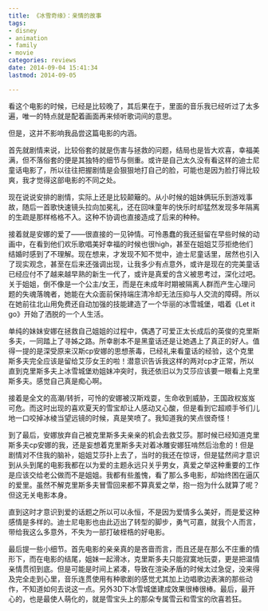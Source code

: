```yaml
---
title: 《冰雪奇缘》：亲情的故事
tags:
- disney
- animation
- family
- movie
categories: reviews
date: 2014-09-04 15:41:34
lastmod: 2014-09-05

---
```


看这个电影的时候，已经是比较晚了，其后果在于，里面的音乐我已经听过了太多遍，唯一的特点就是配着画面再来倾听歌词间的意思。

但是，这并不影响我品尝这篇电影的内涵。

首先就剧情来说，比较俗套的就是伤害与拯救的问题，结局也是皆大欢喜，幸福美满，但不落俗套的便是其独特的细节与侧重。或许是自己太久没有看这样的迪士尼童话电影了，所以往往把握剧情是会狠狠地打自己的脸，可能也是因为脸打得比较爽，我才觉得这部电影的不同之处。

现在说说安排的剧情，实际上还是比较颠簸的。从小时候的姐妹俩玩乐到游戏事故，随后一首歌快速镜头拉向加冕礼，还在回味童年的快乐时却猛然发现多年隔离的生疏是那样格格不入。这种不协调也直接造成了后来的种种。

接着就是安娜的爱了——很直接的一见钟情。可怜愚蠢的我还挺留在早些时候的动画中，在看到他们欢乐歌唱美好幸福的时候也很high，甚至在姐姐艾莎拒绝他们结婚时感到了不理解。现在想来，才发现不知不觉中，迪士尼童话里，居然也引入了现实观念，甚至在后来还强调出现，让我多少有点意外，或许是现在的完美童话已经应付不了越来越早熟的新生一代了，或许是真爱的含义被思考过，深化过吧。关于姐姐，倒不像是一个公主/女王，而是在未成年时期被隔离人群而产生心理问题的失魂落魄者，她能在大众面前保持端庄清冷却无法压抑与人交流的障碍。所以在她前往北山用免费还自动加强的技能建造了一个华丽的冰雪城堡，唱着《Let it go》开始了洒脱的一个人生活。

单纯的妹妹安娜在拯救自己姐姐的过程中，偶遇了可爱正太长成后的英俊的克里斯多夫，一同踏上了寻姊之路。所幸剧本不是黑童话还是让她遇上了真正的好人。值得一提的是深受原来汉斯cp安娜的思想荼毒，已经礼来看童话的经验，这个克里斯多夫完全应该是留给艾莎女王的啦！潜意识告诉我这样的两对cp才正常，所以直到克里斯多夫上冰雪城堡劝姐妹冲突时，我还依旧以为艾莎应该要一眼看上克里斯多夫。感觉自己真是痴心啊。

接着是全文的高潮/转折，可怜的安娜被汉斯戏耍，生命收到威胁，王国政权岌岌可危。而这时出现的喜欢夏天的雪宝却让人感动又心酸，但是看到它超顺手爷们儿地一口咬掉冰棱当望远镜的时候，真是笑喷了。我知道我的笑点很奇怪！

到了最后，安娜放弃自己被克里斯多夫亲亲的机会去救艾莎。那时候已经知道克里斯多夫cp安娜的我，还是妄想着克里斯多夫对着冰雕安娜狂啃然后治愈的！但是剧情对不住我的脑补，姐姐艾莎扑上去了，当时的我还在惊讶，但是猛然间才意识到从头到尾的电影我都在以为爱的主题永远只关乎男女，真爱之举这种重要的工作是应该交给老公做而不是姐姐。我都有些羞愧，看了那么多电影，却始终困在逼仄的爱里。虽然不解克里斯多夫冒雪回来都不算真爱之举，抱一抱为什么就算了呢？但这无关电影本身。

直到这时才意识到爱的话题之所以可以永恒，不是因为爱情多么美好，而是爱这种感情是多样的。迪士尼电影也由此迈出了转型的脚步，勇气可嘉，就我个人而言，带给我这么多意外，不失为一部打破桎梏的好电影。

最后提一些小细节。首先电影的亲亲真的是吝啬而言，而且还是在那么不庄重的情形下，而在电影的结尾，姐妹一起滑冰，克里斯多夫只能寂寞地玩耍，更是把温情亲情贯彻到底。但是可能是时间上紧凑，导致在渲染矛盾的时候太过急促，没来得及完全走到心里，音乐连贯使用有种歌剧的感觉尤其加上边唱歌边表演的那些动作，不知道如何去说这一点。另外3D下冰雪城堡建成效果很棒很棒。最后，最开心的，也是最使人萌化的，就是雪宝头上的那朵专属雪云和雪宝的欣喜若狂。